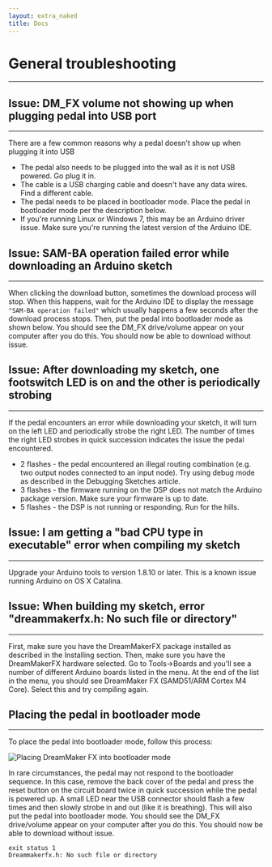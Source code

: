 ```yaml
---
layout: extra_naked
title: Docs
---
```


# General troubleshooting
------

## Issue: DM_FX volume not showing up when plugging pedal into USB port
------

There are a few common reasons why a pedal doesn't show up when plugging it into USB
 * The pedal also needs to be plugged into the wall as it is not USB powered.  Go plug it in.
 * The cable is a USB charging cable and doesn't have any data wires.  Find a different cable.
 * The pedal needs to be placed in bootloader mode.  Place the pedal in bootloader mode per the description below.
 * If you're running Linux or Windows 7, this may be an Arduino driver issue.  Make sure you're running the latest version of the Arduino IDE.


## Issue: SAM-BA operation failed error while downloading an Arduino sketch
------
When clicking the download button, sometimes the download process will stop.  When this happens, wait for the Arduino IDE to display the message `"SAM-BA operation failed"` which usually happens a few seconds after the download process stops.  Then, put the pedal into bootloader mode as shown below.  You should see the DM_FX drive/volume appear on your computer after you do this.  You should now be able to download without issue.


## Issue: After downloading my sketch, one footswitch LED is on and the other is periodically strobing
------

If the pedal encounters an error while downloading your sketch, it will turn on the left LED and periodically strobe the right LED.  The number of times the right LED strobes in quick succession indicates the issue the pedal encountered.

 * 2 flashes - the pedal encountered an illegal routing combination (e.g. two output nodes connected to an input node).  Try using debug mode as described in the Debugging Sketches article.
 * 3 flashes - the firmware running on the DSP does not match the Arduino package version.  Make sure your firmware is up to date.
 * 5 flashes - the DSP is not running or responding.  Run for the hills.

## Issue: I am getting a "bad CPU type in executable" error when compiling my sketch
------
Upgrade your Arduino tools to version 1.8.10 or later.  This is a known issue running Arduino on OS X Catalina.

## Issue: When building my sketch, error "dreammakerfx.h: No such file or directory"
------
First, make sure you have the DreamMakerFX package installed as described in the Installing section.  Then, make sure you have the DreamMakerFX hardware selected.  Go to Tools->Boards and you'll see a number of different Arduino boards listed in the menu.  At the end of the list in the menu, you should see DreamMaker FX (SAMD51/ARM Cortex M4 Core).  Select this and try compiling again.


## Placing the pedal in bootloader mode
------
To place the pedal into bootloader mode, follow this process:

![Placing DreamMaker FX into bootloader mode](https://runjumplabs.github.io/dreammaker_fx/assets/images/bootloader-1.gif)

In rare circumstances, the pedal may not respond to the bootloader sequence.  In this case, remove the back cover of the pedal and press the reset button on the circuit board twice in quick succession while the pedal is powered up.  A small LED near the USB connector should flash a few times and then slowly strobe in and out (like it is breathing).   This will also put the pedal into bootloader mode.  You should see the DM_FX drive/volume appear on your computer after you do this.  You should now be able to download without issue.

```
exit status 1
Dreammakerfx.h: No such file or directory
```